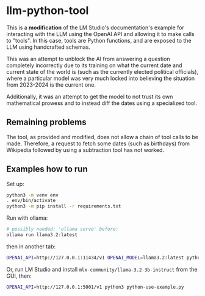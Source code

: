 # llm-python-tool

This is a **modification** of the LM Studio's documentation's example for interacting with the
LLM using the OpenAI API and allowing it to make calls to "tools". In this case, tools are
Python functions, and are exposed to the LLM using handcrafted schemas.

This was an attempt to unblock the AI from answering a question completely incorrectly due to
its training on what the current date and current state of the world is (such as the currently
elected political officials), where a particular model was very much locked into believing the
situation from 2023-2024 is the current one.

Additionally, it was an attempt to get the model to not trust its own mathematical prowess and
to instead diff the dates using a specialized tool.

## Remaining problems

The tool, as provided and modified, does not allow a chain of tool calls to be made. Therefore,
a request to fetch some dates (such as birthdays) from Wikipedia followed by using a subtraction
tool has not worked.

## Examples how to run

Set up:

```bash
python3 -m venv env
. env/bin/activate
python3 -m pip install -r requirements.txt
```

Run with ollama:

```bash
# possibly needed: 'ollama serve' before:
ollama run llama3.2:latest
```

then in another tab:

```bash
OPENAI_API=http://127.0.0.1:11434/v1 OPENAI_MODEL=llama3.2:latest python3 python-use-example.py
```

Or, run LM Studio and install `mlx-community/llama-3.2-3b-instruct` from the GUI, then:

```bash
OPENAI_API=http://127.0.0.1:5001/v1 python3 python-use-example.py
```

